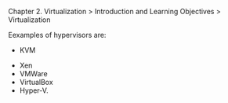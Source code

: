Chapter 2. Virtualization > Introduction and Learning Objectives > Virtualization


Eexamples of hypervisors are:

* KVM

[](images\Kernel-based_Virtual_Machine.PNG)

* Xen
* VMWare
* VirtualBox
* Hyper-V.
